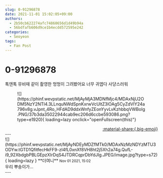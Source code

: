```yaml
---
slug: 0-91296878
date: 2021-11-01 15:02:05+09:00
authors:
  - 2b50cb622274afc74860656d1d49b94a
  - 56bdfafb606d9ce1b4ecdd572595e242
categories:
  - Seoyeon
tags:
  - Fan Post
---
```


# 0-91296878

<div class="post-container" markdown="1">
<div class="content-container md-sidebar__scrollwrap" markdown="1">

톡앤톡 뮤비때 같이 촬영한 멍멍이 그려봤어요 너무 귀엽다 사댱스러워
<figure markdown="1">
![](https://phinf.wevpstatic.net/MjAyMjA3MDNfMjc4/MDAxNjU2ODM5NzY2NTI4.3LLnquNWdSpnKxrwVcUltZ3lOAg5CyZdVlY24a796v8g.vJpnt_4Ro_HFdAD9ddxWnfyZEonYyvLvKzhbbqVWBoIg.PNG/37b3da35022944cab9ec206d6ccbe593086.png?type=e1920){ loading=lazy onclick="openFullscreen(this)"}
</figure>


</div>
</div>

<div style="text-align: right;" markdown="1">
<a href="https://weverse.io/fromis9/fanpost/0-91296878" style="text-align: right;">:material-share:{.big-emoji}</a>
</div>
---

<div class="comments-container md-sidebar__scrollwrap" markdown="1">
<div class="comment" markdown="1">
<div class='id-container' markdown="1">
![](https://phinf.wevpstatic.net/MjAyNDEyMDZfMTk0/MDAxNzMzNDYzMTU3ODYw.tGTD1QfitfecHkFF9-zI4fL0xnXf8VH8ht2j5Xh2a74g.QufL-i9_92XbdgbPBLGEpzXIrDqS4JTDRCqprDbYdJIg.JPEG/image.jpg?type=s72){ loading=lazy }
**<span class="artist">더여니</span>** <small>Nov 01 2021, 15:02</small><br>
</div>
<div class='comment-body' markdown="1">
우리 뿌숑이가...
</div>
</div>
</div>
---
